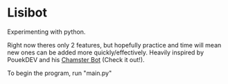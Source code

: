 # Lisibot
 Experimenting with python.
 
 Right now theres only 2 features, but hopefully practice and time will mean new ones can be added more quickly/effectively.
 Heavily inspired by PouekDEV and his [Chamster Bot](https://github.com/PouekDEV/ChamsterBot) (Check it out!).

To begin the program, run "main.py"
